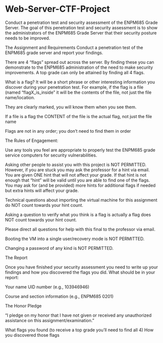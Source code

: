 # Web-Server-CTF-Project

Conduct a penetration test and security assessment of the ENPM685 Grade Server. The goal of this penetration test and security assessment is to show the administrators of the ENPM685 Grade Server that their security posture needs to be improved. 

The Assignment and Requirements
Conduct a penetration test of the ENPM685 grade server and report your findings.

There are 4 “flags” spread out across the server. By finding these you can demonstrate to the ENPM685 administration of the need to make security improvements. A top grade can only be attained by finding all 4 flags.

What is a flag? It will be a short phrase or other interesting information you discover during your penetration test. For example, if the flag is a file (named “flagX_is_inside” it will be the contents of the file, not just the file name/location. 

They are clearly marked, you will know them when you see them.

If a file is a flag the CONTENT of the file is the actual flag, not just the file name

Flags are not in any order; you don’t need to find them in order

The Rules of Engagement:

Use any tools you feel are appropriate to properly test the ENPM685 grade service computers for security vulnerabilities.

Asking other people to assist you with this project is NOT PERMITTED. However, if you are stuck you may ask the professor for a hint via email. You are given ONE hint that will not affect your grade. If that hint is not enough that “hint” will be valid until you are able to find one of the flags. 
You may ask for (and be provided) more hints for additional flags if needed but extra hints will affect your grade.

Technical questions about importing the virtual machine for this assignment do NOT count towards your hint count.

Asking a question to verify what you think is a flag is actually a flag does NOT count towards your hint count.

Please direct all questions for help with this final to the professor via email. 

Booting the VM into a single user/recovery mode is NOT PERMITTED.

Changing a password of any kind is NOT PERMITTED.

The Report

Once you have finished your security assessment you need to write up your findings and how you discovered the flags you did. What should be in your report:

 
Your name
UID number (e.g., 103946946)

Course and section information (e.g., ENPM685 0201)

The Honor Pledge

“I pledge on my honor that I have not given or received any unauthorized assistance on this assignment/examination.”

What flags you found (to receive a top grade you’ll need to find all 4)
How you discovered those flags
